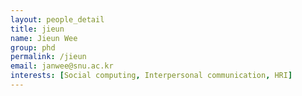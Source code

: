 ```yaml
---
layout: people_detail
title: jieun
name: Jieun Wee
group: phd
permalink: /jieun
email: janwee@snu.ac.kr
interests: [Social computing, Interpersonal communication, HRI]
---
```

